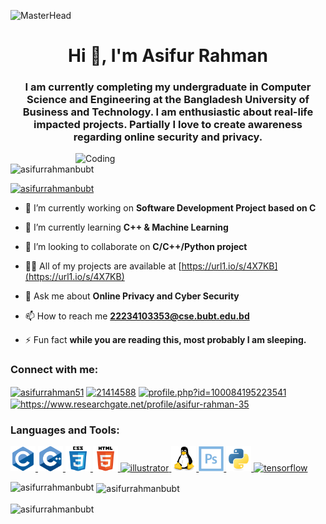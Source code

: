![MasterHead](https://raw.githubusercontent.com/gist/codesandtags/998ecaff2f1b1a0f1d97d6d8a93867b9/raw/0d405110fc8f9a4acfd31937a820076dea8fe46f/welcome.gif)
<h1 align="center">Hi 👋, I'm Asifur Rahman</h1>
<h3 align="center">I am currently completing my undergraduate in Computer Science and Engineering at the Bangladesh University of Business and Technology. I am enthusiastic about real-life impacted projects. Partially I love to create awareness regarding online security and privacy.</h3>
<img align="right" alt="Coding" width="400" src="https://thumbs.gfycat.com/AshamedWeightyDachshund-max-1mb.gif">

<p align="left"> <img src="https://komarev.com/ghpvc/?username=asifurrahmanbubt&label=Profile%20views&color=0e75b6&style=flat" alt="asifurrahmanbubt" /> </p>

<p align="left"> <a href="https://github.com/ryo-ma/github-profile-trophy"><img src="https://github-profile-trophy.vercel.app/?username=asifurrahmanbubt" alt="asifurrahmanbubt" /></a> </p>


- 🔭 I’m currently working on **Software Development Project based on C**

- 🌱 I’m currently learning **C++ & Machine Learning**

- 👯 I’m looking to collaborate on **C/C++/Python project**

- 👨‍💻 All of my projects are available at [https://url1.io/s/4X7KB](https://url1.io/s/4X7KB)

- 💬 Ask me about **Online Privacy and Cyber Security**

- 📫 How to reach me **22234103353@cse.bubt.edu.bd**

- ⚡ Fun fact **while you are reading this, most probably I am sleeping.**

<h3 align="left">Connect with me:</h3>
<p align="left">
<a href="https://twitter.com/asifurrahman51" target="blank"><img align="center" src="https://raw.githubusercontent.com/rahuldkjain/github-profile-readme-generator/master/src/images/icons/Social/twitter.svg" alt="asifurrahman51" height="30" width="40" /></a>
<a href="https://stackoverflow.com/users/21414588" target="blank"><img align="center" src="https://raw.githubusercontent.com/rahuldkjain/github-profile-readme-generator/master/src/images/icons/Social/stack-overflow.svg" alt="21414588" height="30" width="40" /></a>
<a href="https://fb.com/profile.php?id=100084195223541" target="blank"><img align="center" src="https://raw.githubusercontent.com/rahuldkjain/github-profile-readme-generator/master/src/images/icons/Social/facebook.svg" alt="profile.php?id=100084195223541" height="30" width="40" /></a>
<a href="/https://www.researchgate.net/profile/asifur-rahman-35" target="blank"><img align="center" src="https://raw.githubusercontent.com/rahuldkjain/github-profile-readme-generator/master/src/images/icons/Social/rss.svg" alt="https://www.researchgate.net/profile/asifur-rahman-35" height="30" width="40" /></a>
</p>

<h3 align="left">Languages and Tools:</h3>
<p align="left"> <a href="https://www.cprogramming.com/" target="_blank" rel="noreferrer"> <img src="https://raw.githubusercontent.com/devicons/devicon/master/icons/c/c-original.svg" alt="c" width="40" height="40"/> </a> <a href="https://www.w3schools.com/cpp/" target="_blank" rel="noreferrer"> <img src="https://raw.githubusercontent.com/devicons/devicon/master/icons/cplusplus/cplusplus-original.svg" alt="cplusplus" width="40" height="40"/> </a> <a href="https://www.w3schools.com/css/" target="_blank" rel="noreferrer"> <img src="https://raw.githubusercontent.com/devicons/devicon/master/icons/css3/css3-original-wordmark.svg" alt="css3" width="40" height="40"/> </a> <a href="https://www.w3.org/html/" target="_blank" rel="noreferrer"> <img src="https://raw.githubusercontent.com/devicons/devicon/master/icons/html5/html5-original-wordmark.svg" alt="html5" width="40" height="40"/> </a> <a href="https://www.adobe.com/in/products/illustrator.html" target="_blank" rel="noreferrer"> <img src="https://www.vectorlogo.zone/logos/adobe_illustrator/adobe_illustrator-icon.svg" alt="illustrator" width="40" height="40"/> </a> <a href="https://www.linux.org/" target="_blank" rel="noreferrer"> <img src="https://raw.githubusercontent.com/devicons/devicon/master/icons/linux/linux-original.svg" alt="linux" width="40" height="40"/> </a> <a href="https://www.photoshop.com/en" target="_blank" rel="noreferrer"> <img src="https://raw.githubusercontent.com/devicons/devicon/master/icons/photoshop/photoshop-line.svg" alt="photoshop" width="40" height="40"/> </a> <a href="https://www.python.org" target="_blank" rel="noreferrer"> <img src="https://raw.githubusercontent.com/devicons/devicon/master/icons/python/python-original.svg" alt="python" width="40" height="40"/> </a> <a href="https://www.tensorflow.org" target="_blank" rel="noreferrer"> <img src="https://www.vectorlogo.zone/logos/tensorflow/tensorflow-icon.svg" alt="tensorflow" width="40" height="40"/> </a> </p>

<p><img align="left" src="https://github-readme-stats.vercel.app/api/top-langs?username=asifurrahmanbubt&show_icons=true&locale=en&layout=compact" alt="asifurrahmanbubt" /></p>

<p>&nbsp;<img align="center" src="https://github-readme-stats.vercel.app/api?username=asifurrahmanbubt&show_icons=true&locale=en" alt="asifurrahmanbubt" /></p>

<p><img align="center" src="https://github-readme-streak-stats.herokuapp.com/?user=asifurrahmanbubt&" alt="asifurrahmanbubt" /></p>
